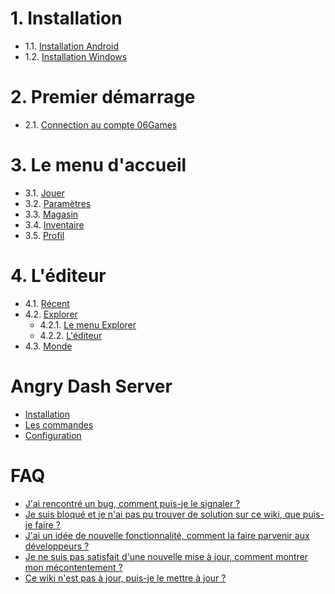 <!-- TITLE: Sommaire -->
<!-- SUBTITLE: Sommaire d'Angry Dash -->

# 1. Installation
* 1.1. [Installation Android](install/android)
* 1.2. [Installation Windows](install/windows)

# 2. Premier démarrage
* 2.1. [Connection au compte 06Games](first-start/06games-account)

# 3. Le menu d'accueil
* 3.1. [Jouer](menu/home/play)
* 3.2. [Paramètres](menu/home/settings)
* 3.3. [Magasin](menu/home/shop)
* 3.4. [Inventaire](menu/home/inventory)
* 3.5. [Profil](menu/home/profile)

# 4. L'éditeur
* 4.1. [Récent](menu/editor/recent)
* 4.2. [Explorer](menu/editor/explore)
	* 4.2.1. [Le menu Explorer](menu/editor/explore#le-menu-explorer)
	* 4.2.2. [L'éditeur](menu/editor/explore#lediteur)
* 4.3. [Monde](menu/editor/published-level)

# Angry Dash Server
* [Installation](server/install)
* [Les commandes](server/commands)
* [Configuration](server/config)

# FAQ
* [J'ai rencontré un bug, comment puis-je le signaler ?](faq#jai-rencontre-un-bug-comment-puis-je-le-signaler)
* [Je suis bloqué et je n'ai pas pu trouver de solution sur ce wiki, que puis-je faire ?](faq#je-suis-bloque-et-je-nai-pas-pu-trouver-de-solution-sur-ce-wiki-que-puis-je-faire)
* [J'ai un idée de nouvelle fonctionnalité, comment la faire parvenir aux développeurs ?](faq#jai-un-idee-de-nouvelle-fonctionnalite-comment-la-faire-parvenir-aux-developpeurs)
* [Je ne suis pas satisfait d'une nouvelle mise à jour, comment montrer mon mécontentement ?](faq#je-ne-suis-pas-satisfait-dune-nouvelle-mise-a-jour-comment-montrer-mon-mecontentement)
* [Ce wiki n'est pas à jour, puis-je le mettre à jour ?](faq#ce-wiki-nest-pas-a-jour-puis-je-le-mettre-a-jour)